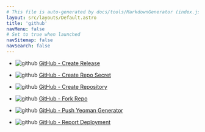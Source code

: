 ```yaml
---
# This file is auto-generated by docs/tools/MarkdownGenerator (index.js)
layout: src/layouts/Default.astro
title: 'github'
navMenu: false
# Set to true when launched
navSitemap: false
navSearch: false
---
```


<ul>

<li>

![github](https://i.octopus.com/library/step-templates/github.png) [GitHub - Create Release](/integrations/github/github-create-release)

</li>
        
<li>

![github](https://i.octopus.com/library/step-templates/github.png) [GitHub - Create Repo Secret](/integrations/github/github-create-repo-secret)

</li>
        
<li>

![github](https://i.octopus.com/library/step-templates/github.png) [GitHub - Create Repository](/integrations/github/github-create-repository)

</li>
        
<li>

![github](https://i.octopus.com/library/step-templates/github.png) [GitHub - Fork Repo](/integrations/github/github-fork-repo)

</li>
        
<li>

![github](https://i.octopus.com/library/step-templates/github.png) [GitHub - Push Yeoman Generator](/integrations/github/github-push-yeoman-generator)

</li>
        
<li>

![github](https://i.octopus.com/library/step-templates/github.png) [GitHub - Report Deployment](/integrations/github/github-report-deployment)

</li>
        
</ul>

